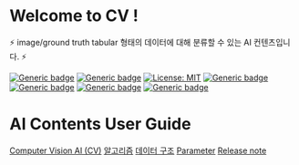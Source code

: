 # Welcome to CV !

⚡ image/ground truth tabular 형태의 데이터에 대해 분류할 수 있는 AI 컨텐츠입니다. ⚡

[![Generic badge](https://img.shields.io/badge/release-v1.3.1-green.svg?style=for-the-badge)](http://링크)
[![Generic badge](https://img.shields.io/badge/last_update-2024.03.13-002E5F?style=for-the-badge)]()
[![License: MIT](https://img.shields.io/badge/License-MIT-yellow.svg?style=for-the-badge)](https://opensource.org/licenses/MIT)
[![Generic badge](https://img.shields.io/badge/python-3.10-purple.svg?style=for-the-badge&logo=python&logoColor=white)](https://www.python.org/)
[![Generic badge](https://img.shields.io/badge/dependencies-up_to_date-green.svg?style=for-the-badge&logo=python&logoColor=white)](requirement링크)
[![Generic badge](https://img.shields.io/badge/collab-blue.svg?style=for-the-badge)](http://collab.lge.com/main/pages/viewpage.action?pageId=2338397981)
[![Generic badge](https://img.shields.io/badge/request_clm-green.svg?style=for-the-badge)](http://collab.lge.com/main/pages/viewpage.action?pageId=2157128981)


# AI Contents User Guide
[Computer Vision AI (CV)](http://collab.lge.com/main/pages/viewpage.action?pageId=2338397981)
[알고리즘](http://collab.lge.com/main/pages/viewpage.action?pageId=2381466118)
[데이터 구조](http://collab.lge.com/main/pages/viewpage.action?pageId=2381466233)
[Parameter](http://collab.lge.com/main/display/LGEPROD/Computer+Vision+AI+Parameter)
[Release note](http://collab.lge.com/main/display/LGEPROD/Computer+Vision+AI+Release+note)

